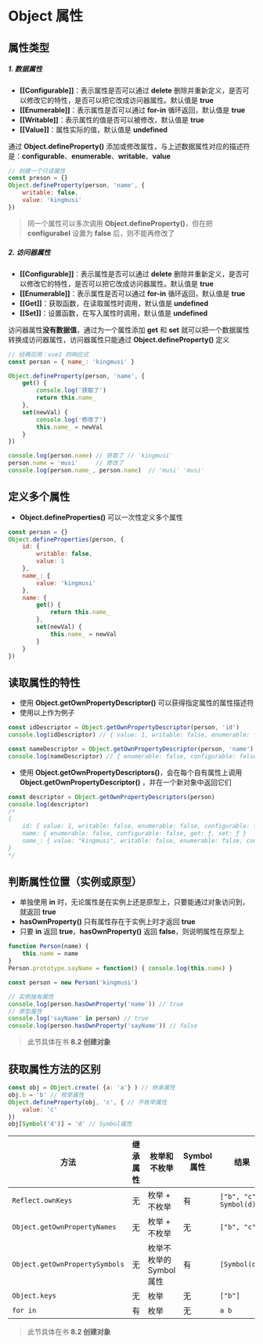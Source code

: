 # Object 属性

## 属性类型

##### 1. 数据属性

- **[[Configurable]]**：表示属性是否可以通过 **delete** 删除并重新定义，是否可以修改它的特性，是否可以把它改成访问器属性。默认值是 **true**
- **[[Enumerable]]**：表示属性是否可以通过 **for-in** 循环返回，默认值是 **true**
- **[[Writable]]**：表示属性的值是否可以被修改，默认值是 **true**
- **[[Value]]**：属性实际的值，默认值是 **undefined**

通过 **Object.defineProperty()** 添加或修改属性，与上述数据属性对应的描述符是：**configurable**、**enumerable**、**writable**、**value**

```js
// 创建一个只读属性
const preson = {}
Object.defineProperty(person, 'name', {
	writable: false,
    value: 'kingmusi'
})
```

> 同一个属性可以多次调用 **Object.defineProperty()**，但在把 **configurabel** 设置为 **false** 后，则不能再修改了

##### 2. 访问器属性

- **[[Configurable]]**：表示属性是否可以通过 **delete** 删除并重新定义，是否可以修改它的特性，是否可以把它改成访问器属性。默认值是 **true**
- **[[Enumerable]]**：表示属性是否可以通过 **for-in** 循环返回，默认值是 **true**
- **[[Get]]**：获取函数，在读取属性时调用，默认值是 **undefined**
- **[[Set]]**：设置函数，在写入属性时调用，默认值是 **undefined**

访问器属性**没有数据值**，通过为一个属性添加 **get** 和 **set** 就可以把一个数据属性转换成访问器属性，访问器属性只能通过 **Object.defineProperty()** 定义

``` js
// 经典应用：vue2 的响应式
const person = { name_: 'kingmusi' }

Object.defineProperty(person, 'name', {
	get() {
		console.log('获取了')
		return this.name_
	},
	set(newVal) {
		console.log('修改了')
		this.name_ = newVal
	}
})

console.log(person.name) // 获取了 // 'kingmusi'
person.name = 'musi'     // 修改了
console.log(person.name_, person.name)  // 'musi' 'musi'
```

## 定义多个属性

- **Object.defineProperties()** 可以一次性定义多个属性

```js
const person = {}
Object.defineProperties(person, {
    id: {
        writable: false,
        value: 1
    },
    name_: {
        value: 'kingmusi'
    },
    name: {
		get() {
            return this.name_
        },
        set(newVal) {
			this.name_ = newVal
        }
    }
})
```

## 读取属性的特性

- 使用 **Object.getOwnPropertyDescriptor()** 可以获得指定属性的属性描述符
- 使用以上作为例子

```js
const idDescriptor = Object.getOwnPropertyDescriptor(person, 'id')
console.log(idDescriptor) // { value: 1, writable: false, enumerable: false, configurable: false }

const nameDescriptor = Object.getOwnPropertyDescriptor(person, 'name')
console.log(nameDescriptor) // { enumerable: false, configurable: false, get: ƒ, set: ƒ }
```

- 使用 **Object.getOwnPropertyDescriptors()**，会在每个自有属性上调用 **Object.getOwnPropertyDescriptor()** ，并在一个新对象中返回它们

```js
const descriptor = Object.getOwnPropertyDescriptors(person)
console.log(descriptor)
/*
{
    id: { value: 1, writable: false, enumerable: false, configurable: false }
	name: { enumerable: false, configurable: false, get: ƒ, set: ƒ }
	name_: { value: "kingmusi", writable: false, enumerable: false, configurable: false }
}
*/
```

## 判断属性位置（实例或原型）

- 单独使用 **in** 时，无论属性是在实例上还是原型上，只要能通过对象访问到，就返回 **true**
- **hasOwnProperty()** 只有属性存在于实例上时才返回 **true**
- 只要 **in** 返回 **true**，**hasOwnProperty()** 返回 **false**，则说明属性在原型上

```js
function Person(name) {
    this.name = name
}
Person.prototype.sayName = function() { console.log(this.name) }

const person = new Person('kingmusi')

// 实例独有属性
console.log(person.hasOwnProperty('name')) // true
// 原型属性
console.log('sayName' in person) // true
console.log(person.hasOwnProperty('sayName')) // false
```

> 此节具体在书 **8.2 创建对象**

## 获取属性方法的区别

```js
const obj = Object.create( {a: 'a'} ) // 继承属性
obj.b = 'b' // 枚举属性
Object.defineProperty(obj, 'c', { // 不枚举属性
    value: 'c'
})
obj[Symbol('d')] = 'd' // Symbol属性
```

| 方法                           | 继承属性 | 枚举和不枚举           | Symbol属性 | 结果                    |
| ------------------------------ | -------- | ---------------------- | ---------- | ----------------------- |
| `Reflect.ownKeys`              | 无       | 枚举 + 不枚举          | 有         | `["b", "c", Symbol(d)]` |
| `Object.getOwnPropertyNames`   | 无       | 枚举 + 不枚举          | 无         | `["b", "c"]`            |
| `Object.getOwnPropertySymbols` | 无       | 枚举不枚举的Symbol属性 | 有         | `[Symbol(d)]`           |
| `Object.keys`                  | 无       | 枚举                   | 无         | `["b"]`                 |
| `for in`                       | 有       | 枚举                   | 无         | `a b`                   |

> 此节具体在书 **8.2 创建对象**